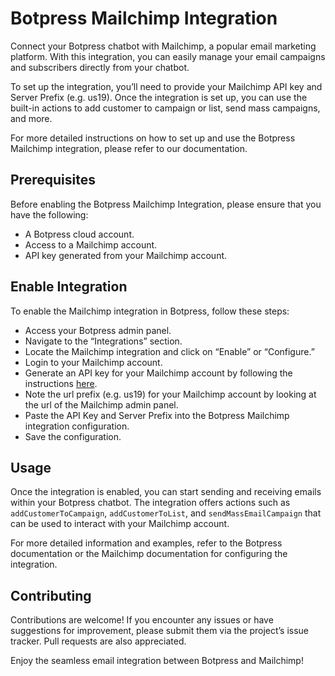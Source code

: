 # Botpress Mailchimp Integration

Connect your Botpress chatbot with Mailchimp, a popular email marketing platform. With this integration, you can easily manage your email campaigns and subscribers directly from your chatbot.

To set up the integration, you’ll need to provide your Mailchimp API key and Server Prefix (e.g. us19). Once the integration is set up, you can use the built-in actions to add customer to campaign or list, send mass campaigns, and more.

For more detailed instructions on how to set up and use the Botpress Mailchimp integration, please refer to our documentation.

## Prerequisites

Before enabling the Botpress Mailchimp Integration, please ensure that you have the following:

- A Botpress cloud account.
- Access to a Mailchimp account.
- API key generated from your Mailchimp account.

## Enable Integration

To enable the Mailchimp integration in Botpress, follow these steps:

- Access your Botpress admin panel.
- Navigate to the “Integrations” section.
- Locate the Mailchimp integration and click on “Enable” or “Configure.”
- Login to your Mailchimp account.
- Generate an API key for your Mailchimp account by following the instructions [here](https://mailchimp.com/help/about-api-keys/#Generate_an_API_key).
- Note the url prefix (e.g. us19) for your Mailchimp account by looking at the url of the Mailchimp admin panel.
- Paste the API Key and Server Prefix into the Botpress Mailchimp integration configuration.
- Save the configuration.

## Usage

Once the integration is enabled, you can start sending and receiving emails within your Botpress chatbot. The integration offers actions such as `addCustomerToCampaign`, `addCustomerToList`, and `sendMassEmailCampaign` that can be used to interact with your Mailchimp account.

For more detailed information and examples, refer to the Botpress documentation or the Mailchimp documentation for configuring the integration.

## Contributing

Contributions are welcome! If you encounter any issues or have suggestions for improvement, please submit them via the project’s issue tracker. Pull requests are also appreciated.

Enjoy the seamless email integration between Botpress and Mailchimp!
